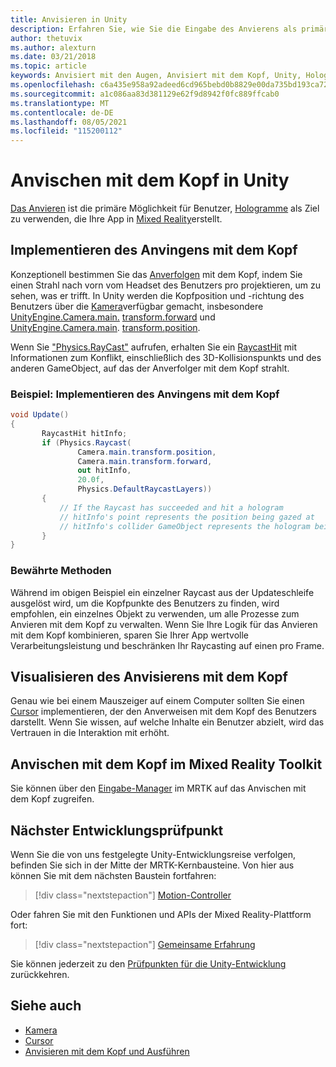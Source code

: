 ```yaml
---
title: Anvisieren in Unity
description: Erfahren Sie, wie Sie die Eingabe des Anvierens als primäre Möglichkeit für Benutzer verwenden, die hologramme, die Ihre App in Mixed Reality erstellt, als Ziel zu verwenden.
author: thetuvix
ms.author: alexturn
ms.date: 03/21/2018
ms.topic: article
keywords: Anvisiert mit den Augen, Anvisiert mit dem Kopf, Unity, Hologramm, Mixed Reality, Mixed Reality-Headset, Windows Mixed Reality-Headset, Virtual Reality-Headset, MRTK, Mixed Reality Toolkit
ms.openlocfilehash: c6a435e958a92adeed6cd965bebd0b8829e00da735bd193ca72a68acb9e0d6aa
ms.sourcegitcommit: a1c086aa83d381129e62f9d8942f0fc889ffcab0
ms.translationtype: MT
ms.contentlocale: de-DE
ms.lasthandoff: 08/05/2021
ms.locfileid: "115200112"
---
```

# <a name="head-gaze-in-unity"></a>Anvischen mit dem Kopf in Unity

[Das Anvieren](../../design/gaze-and-commit.md) ist die primäre Möglichkeit für Benutzer, [Hologramme](../../discover/hologram.md) als Ziel zu verwenden, die Ihre App in [Mixed Reality](../../discover/mixed-reality.md)erstellt.

## <a name="implementing-head-gaze"></a>Implementieren des Anvingens mit dem Kopf

Konzeptionell bestimmen Sie das [Anverfolgen](../../design/gaze-and-commit.md) mit dem Kopf, indem Sie einen Strahl nach vorn vom Headset des Benutzers pro projektieren, um zu sehen, was er trifft. In Unity werden die Kopfposition und -richtung des Benutzers über die [Kamera](camera-in-unity.md)verfügbar gemacht, insbesondere [UnityEngine.Camera.main.](https://docs.unity3d.com/ScriptReference/Camera-main.html) [transform.forward](https://docs.unity3d.com/ScriptReference/Transform-forward.html) und [UnityEngine.Camera.main](https://docs.unity3d.com/ScriptReference/Camera-main.html). [transform.position](https://docs.unity3d.com/ScriptReference/Transform-position.html).

Wenn Sie ["Physics.RayCast"](https://docs.unity3d.com/ScriptReference/Physics.Raycast.html) aufrufen, erhalten Sie ein [RaycastHit](https://docs.unity3d.com/ScriptReference/RaycastHit.html) mit Informationen zum Konflikt, einschließlich des 3D-Kollisionspunkts und des anderen GameObject, auf das der Anverfolger mit dem Kopf strahlt.

### <a name="example-implement-head-gaze"></a>Beispiel: Implementieren des Anvingens mit dem Kopf

```cs
void Update()
{
       RaycastHit hitInfo;
       if (Physics.Raycast(
               Camera.main.transform.position,
               Camera.main.transform.forward,
               out hitInfo,
               20.0f,
               Physics.DefaultRaycastLayers))
       {
           // If the Raycast has succeeded and hit a hologram
           // hitInfo's point represents the position being gazed at
           // hitInfo's collider GameObject represents the hologram being gazed at
       }
}
```

### <a name="best-practices"></a>Bewährte Methoden

Während im obigen Beispiel ein einzelner Raycast aus der Updateschleife ausgelöst wird, um die Kopfpunkte des Benutzers zu finden, wird empfohlen, ein einzelnes Objekt zu verwenden, um alle Prozesse zum Anvieren mit dem Kopf zu verwalten. Wenn Sie Ihre Logik für das Anvieren mit dem Kopf kombinieren, sparen Sie Ihrer App wertvolle Verarbeitungsleistung und beschränken Ihr Raycasting auf einen pro Frame.

## <a name="visualizing-head-gaze"></a>Visualisieren des Anvisierens mit dem Kopf

Genau wie bei einem Mauszeiger auf einem Computer sollten Sie einen [Cursor](../../design/cursors.md) implementieren, der den Anverweisen mit dem Kopf des Benutzers darstellt. Wenn Sie wissen, auf welche Inhalte ein Benutzer abzielt, wird das Vertrauen in die Interaktion mit erhöht.

## <a name="head-gaze-in-the-mixed-reality-toolkit"></a>Anvischen mit dem Kopf im Mixed Reality Toolkit

Sie können über den [Eingabe-Manager](/windows/mixed-reality/mrtk-unity/features/input/overview) im MRTK auf das Anvischen mit dem Kopf zugreifen.

## <a name="next-development-checkpoint"></a>Nächster Entwicklungsprüfpunkt

Wenn Sie die von uns festgelegte Unity-Entwicklungsreise verfolgen, befinden Sie sich in der Mitte der MRTK-Kernbausteine. Von hier aus können Sie mit dem nächsten Baustein fortfahren:

> [!div class="nextstepaction"]
> [Motion-Controller](motion-controllers-in-unity.md)

Oder fahren Sie mit den Funktionen und APIs der Mixed Reality-Plattform fort:

> [!div class="nextstepaction"]
> [Gemeinsame Erfahrung](shared-experiences-in-unity.md)

Sie können jederzeit zu den [Prüfpunkten für die Unity-Entwicklung](unity-development-overview.md#2-core-building-blocks) zurückkehren.

## <a name="see-also"></a>Siehe auch
* [Kamera](camera-in-unity.md)
* [Cursor](../../design/cursors.md)
* [Anvisieren mit dem Kopf und Ausführen](../../design/gaze-and-commit.md)